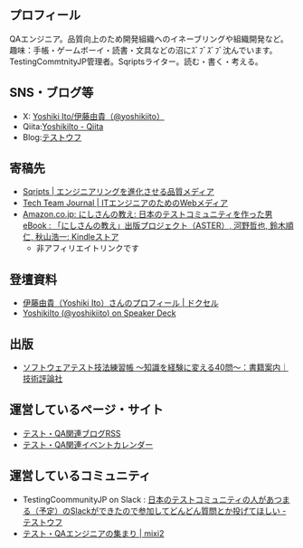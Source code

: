 ## プロフィール

QAエンジニア。品質向上のため開発組織へのイネーブリングや組織開発など。趣味：手帳・ゲームボーイ・読書・文具などの沼にｽﾞﾌﾞｽﾞﾌﾞ沈んでいます。TestingCommtnityJP管理者。Sqriptsライター。読む・書く・考える。


## SNS・ブログ等

- X: [Yoshiki Ito/伊藤由貴（@yoshikiito）](https://x.com/yoshikiito)
- Qiita:[YoshikiIto - Qiita](https://qiita.com/YoshikiIto)
- Blog:[テストウフ](https://yoshikiito.net/)

## 寄稿先

- [Sqripts | エンジニアリングを進化させる品質メディア](https://sqripts.com/writer/yoshikiito/)
- [Tech Team Journal | ITエンジニアのためのWebメディア](https://ttj.paiza.jp/archives/interviewee/ito-yoshiki/)
- [Amazon.co.jp: にしさんの教え: 日本のテストコミュニティを作った男 eBook : 「にしさんの教え」出版プロジェクト（ASTER）, 河野哲也, 鈴木順仁, 秋山浩一: Kindleストア](https://www.amazon.co.jp/dp/B0DJZVL3NH)
    -  非アフィリエイトリンクです

## 登壇資料

- [伊藤由貴（Yoshiki Ito）さんのプロフィール | ドクセル](https://www.docswell.com/user/yoshikiito)
- [YoshikiIto (@yoshikiito) on Speaker Deck](https://speakerdeck.com/yoshikiito)

## 出版

- [ソフトウェアテスト技法練習帳 ～知識を経験に変える40問～：書籍案内｜技術評論社](https://gihyo.jp/book/2020/978-4-297-11061-1)


## 運営しているページ・サイト

- [テスト・QA関連ブログRSS](https://yoshikiito.github.io/test-qa-rss-feed/blogs/)
- [テスト・QA関連イベントカレンダー](https://yoshikiito.github.io/test-qa-event-cal/)

## 運営しているコミュニティ

- TestingCoommunityJP on Slack : [日本のテストコミュニティの人があつまる（予定）のSlackができたので参加してどんどん質問とか投げてほしい - テストウフ](https://yoshikiito.net/blog/archives/1608/)
- [テスト・QAエンジニアの集まり | mixi2](https://mixi.social/communities/c79d0716-05fa-4ba3-bcd2-a93a88dfc777/about)

 



